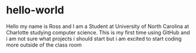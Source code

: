 hello-world
===========

Hello my name is Ross and I am a Student at University of North Carolina at Charlotte studying computer science. This is my first time using GitHub and i am not sure what projects i should start but i am excited to start coding more outside of the class room
